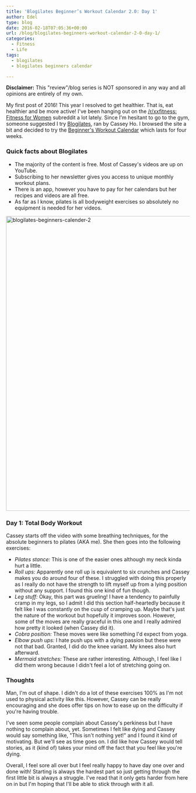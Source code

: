 ```yaml
---
title: 'Blogilates Beginner’s Workout Calendar 2.0: Day 1'
author: Edel
type: blog
date: 2016-02-18T07:05:36+00:00
url: /blog/blogilates-beginners-workout-calendar-2-0-day-1/
categories:
  - Fitness
  - Life
tags:
  - blogilates
  - blogilates beginners calendar

---
```

**Disclaimer:** This "review"/blog series is NOT sponsored in any way and all opinions are entirely of my own.

My first post of 2016! This year I resolved to get healthier. That is, eat healthier and be more active! I've been hanging out on the [/r/xxfitness: Fitness for Women][1] subreddit a lot lately. Since I'm hesitant to go to the gym, someone suggested I try [Blogilates][2], ran by Cassey Ho. I browsed the site a bit and decided to try the [Beginner's Workout Calendar][3] which lasts for four weeks.

### Quick facts about Blogilates 

  * The majority of the content is free. Most of Cassey's videos are up on YouTube.
  * Subscribing to her newsletter gives you access to unique monthly workout plans.
  * There is an app, however you have to pay for her calendars but her recipes and videos are all free.
  * As far as I know, pilates is all bodyweight exercises so absolutely no equipment is needed for her videos.

<a href="http://scattered.me/wp-content/uploads/2016/02/blogilates-beginners-calender-2.png" rel="attachment wp-att-11076"><img src="http://scattered.me/wp-content/uploads/2016/02/blogilates-beginners-calender-2-1024x806.png" alt="blogilates-beginners-calender-2" width="1024" height="806" class="alignnone size-large wp-image-11076" srcset="http://erzadel.net/blog/wp-content/uploads/2016/02/blogilates-beginners-calender-2-1024x806.png 1024w, http://erzadel.net/blog/wp-content/uploads/2016/02/blogilates-beginners-calender-2-300x236.png 300w, http://erzadel.net/blog/wp-content/uploads/2016/02/blogilates-beginners-calender-2-768x604.png 768w" sizes="(max-width: 1024px) 100vw, 1024px" /></a>

### Day 1: Total Body Workout

<div class="flex-video">
</div>

Cassey starts off the video with some breathing techniques, for the absolute beginners to pilates (AKA me). She then goes into the following exercises:

  * _Pilates stance:_ This is one of the easier ones although my neck kinda hurt a little.
  * _Roll ups:_ Apparently one roll up is equivalent to six crunches and Cassey makes you do around four of these. I struggled with doing this properly as I really do not have the strength to lift myself up from a lying position without any support. I found this one kind of fun though.
  * _Leg stuff:_ Okay, this part was grueling! I have a tendency to painfully cramp in my legs, so I admit I did this section half-heartedly because it felt like I was constantly on the cusp of cramping up. Maybe that's just the nature of the workout but hopefully it improves soon. However, some of the moves are really graceful in this one and I really admired how pretty it looked (when Cassey did it).
  * _Cobra position:_ These moves were like something I'd expect from yoga.
  * _Elbow push ups:_ I hate push ups with a dying passion but these were not that bad. Granted, I did do the knee variant. My knees also hurt afterward. 
  * _Mermaid stretches:_ These are rather interesting. Although, I feel like I did them wrong because I didn't feel a lot of stretching going on.

### Thoughts

Man, I'm out of shape. I didn't do a lot of these exercises 100% as I'm not used to physical activity like this. However, Cassey can be really encouraging and she does offer tips on how to ease up on the difficulty if you're having trouble.

I've seen some people complain about Cassey's perkiness but I have nothing to complain about, yet. Sometimes I felt like dying and Cassey would say something like, "This isn't nothing yet!" and I found it kind of motivating. But we'll see as time goes on. I did like how Cassey would tell stories, as it (kind of) takes your mind off the fact that you feel like you're dying.

Overall, I feel sore all over but I feel really happy to have day one over and done with! Starting is always the hardest part so just getting through the first little bit is always a struggle. I've read that it only gets harder from here on in but I'm hoping that I'll be able to stick through with it all.




 [1]: http://reddit.com/r/xxfitness
 [2]: http://blogilates.com
 [3]: http://www.blogilates.com/blog/2014/12/30/new-beginners-calendar-2-0-for-2015/